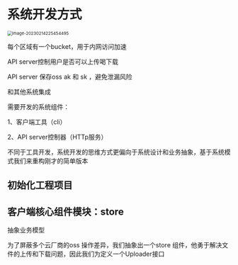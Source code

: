 # 系统开发方式

<img src="/Users/yanghaipeng/go/src/github.com/cloud-station/%E7%B3%BB%E7%BB%9F%E5%BC%80%E5%8F%91%E6%96%B9%E5%BC%8F.assets/image-20230214225454495.png" alt="image-20230214225454495" style="zoom:67%;" />



每个区域有一个bucket，用于内网访问加速

API server控制用户是否可以上传喝下载

API server 保存oss ak 和 sk ，避免泄漏风险

和其他系统集成

需要开发的系统组件：

1、客户端工具（cli）

2、API server控制器（HTTp服务）

不同于工具开发，系统开发的思维方式更偏向于系统设计和业务抽象，基于系统模式我们来重构刚才的简单版本

## 初始化工程项目



## 客户端核心组件模块：store

抽象业务模型

为了屏蔽多个云厂商的oss 操作差异，我们抽象出一个store 组件，他勇于解决文件的上传和下载问题，因此我们为定义一个Uploader接口

